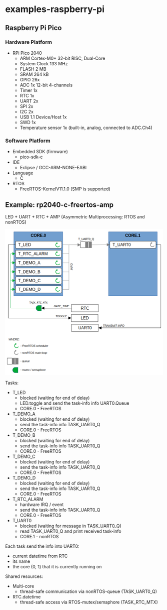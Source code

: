 # examples-raspberry-pi

## Raspberry Pi Pico

### Hardware Platform

- RPi Pico 2040
  - ARM Cortex-M0+ 32-bit RISC, Dual-Core
  - System Clock 133 MHz
  - FLASH 2 MB
  - SRAM 264 kB
  - GPIO 26x
  - ADC 1x 12-bit 4-channels
  - Timer 1x
  - RTC 1x
  - UART 2x
  - SPI 2x
  - I2C 2x
  - USB 1.1 Device/Host 1x
  - SWD 1x
  - Temperature sensor 1x (built-in, analog, connected to ADC.Ch4)

### Software Platform

- Embedded SDK (firmware)
  - pico-sdk-c
- IDE
  - Eclipse / GCC-ARM-NONE-EABI
- Language
  - C
- RTOS
  - FreeRTOS-KernelV11.1.0 (SMP is supported)

## Example: rp2040-c-freertos-amp
LED + UART + RTC + AMP (Asymmetric Multiprocessing: RTOS and nonRTOS)

![scheme](./README-SCHEME.png)

Tasks:
- T_LED
  - blocked (waiting for end of delay)
  - LED.toggle and send the task-info info UART0.Queue
  - CORE.0 - FreeRTOS
- T_DEMO_A
  - blocked (waiting for end of delay)
  - send the task-info info TASK_UART0_Q
  - CORE.0 - FreeRTOS
- T_DEMO_B
  - blocked (waiting for end of delay)
  - send the task-info info TASK_UART0_Q
  - CORE.0 - FreeRTOS
- T_DEMO_C
  - blocked (waiting for end of delay)
  - send the task-info info TASK_UART0_Q
  - CORE.0 - FreeRTOS
- T_DEMO_D
  - blocked (waiting for end of delay)
  - send the task-info info TASK_UART0_Q
  - CORE.0 - FreeRTOS
- T_RTC_ALARM
  - hardware IRQ / event
  - send the task-info info TASK_UART0_Q
  - CORE.0 - FreeRTOS
- T_UART0
  - blocked (waiting for message in TASK_UART0_Q)
  - read TASK_UART0_Q and print received task-info
  - CORE.1 - nonRTOS

Each task send the info into UART0:
- current datetime from RTC
- its name
- the core (0, 1) that it is currently running on

Shared resources:
- Multi-core
  - thread-safe communication via nonRTOS-queue (TASK_UART0_Q)
- RTC.datetime
  - thread-safe access via RTOS-mutex/semaphore (TASK_RTC_MTX)
